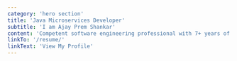 ```yaml
---
category: 'hero section'
title: 'Java Microservices Developer'
subtitle: 'I am Ajay Prem Shankar'
content: 'Competent software engineering professional with 7+ years of experience in software designing and development with prestigious organizations. Brings strong developer ethics to the table. A big advocate of Clean Code and maintaining coding standards. Proficient in developing software using JAVA, Spring Boot, Hibernate, and JavaScript.'
linkTo: '/resume/'
linkText: 'View My Profile'
---
```


